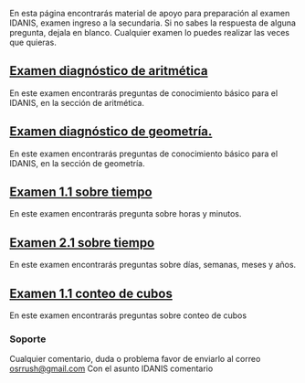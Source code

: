 En esta página encontrarás material de apoyo para preparación al examen IDANIS, examen ingreso a la secundaria.
Si no sabes la respuesta de alguna pregunta, dejala en blanco. Cualquier examen lo puedes realizar las veces que quieras.

## [Examen diagnóstico de aritmética](https://forms.gle/2E4gAtfhxvaG8ZgU8)
En este examen encontrarás preguntas de conocimiento básico para el IDANIS, en la sección de aritmética.
## [Examen diagnóstico de geometría.](https://forms.gle/7ibi33sU4eUt8zQp9)
En este examen encontrarás preguntas de conocimiento básico para el IDANIS, en la sección de geometría.


## [Examen 1.1 sobre tiempo](https://forms.gle/8u4guTvxxvCHUdU28)
En este examen encontrarás pregunta sobre horas y minutos.

## [Examen 2.1 sobre tiempo](https://forms.gle/vjpmEUnewNR9kgjB9)
En este examen encontrarás preguntas sobre días, semanas, meses y años.

## [Examen 1.1 conteo de cubos](https://forms.gle/2KznYm9fpK6r2nkc6)
En este examen encontrarás preguntas sobre conteo de cubos

### Soporte
Cualquier comentario, duda o problema favor de enviarlo al correo osrrush@gmail.com
Con el asunto IDANIS comentario
